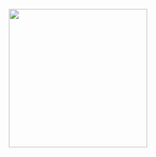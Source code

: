 

<p align="center">
<a href="https://dashboard.heroku.com/new?template=https://github.com/HYPER-AD17/DZ-MUXIC"><img src="https://img.shields.io/badge/Deploy%20To%20Heroku-blueviolet?style=for-the-badge&logo=heroku" width="250""/</a>  

